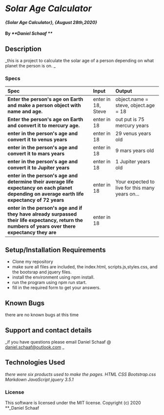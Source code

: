 # _Solar Age Calculator_

#### _{Solar Age Calculator}, {August 28th,2020}_

#### By _**Daniel Schaaf **_

## Description

_this is a project to calculate the solar age of a person depending on what planet the person is on.  _

### Specs
| Spec | Input | Output |
| :-------------     | :------------- | :------------- |
| **Enter the person's age on Earth and make a person object with name and age.** | enter in 18, Steve |object.name = steve, object.age = 18 |
| **Enter the person's age on Earth and convert it to mercury age.** | enter in 18 | out put is 75 mercury years |
| **enter in the person's age and convert it to venus years**  |  enter in 18 |29 venus years old |
| **enter in the person's age and convert it to mars years**  |  enter in 18 |9 mars years old |
| **enter in the person's age and convert it to Jupiter years**  |  enter in 18 | 1 Jupiter years old |
| **enter in the person's age and determine their average life expectancy on each planet depending on average earth life expectancy of 72 years**  |  enter in 18 |Your expected to live for this many years on... |
| **enter in the person's age and if they have already surpassed their life expectancy, return the numbers of years over there expectancy they are**  |  enter in 18 |  |


## Setup/Installation Requirements

* Clone my repository
* make sure all files are included, the index.html, scripts.js,styles.css, and the bootsrap and jquery files.
* install the environment using npm install.
* run the program using npm run start.
* fill in the required form to get your answers.











## Known Bugs

there are no known bugs at this time
## Support and contact details

_if you have questions please email Daniel Schaaf @ daniel.schaaf@outlook.com _

## Technologies Used

_there were six products used to make the pages. HTML CSS Bootstrap.css Markdown JavaScript jquery 3.5.1_

### License

This software is licensed under the MIT license.
Copyright (c) 2020 **_Daniel Schaaf